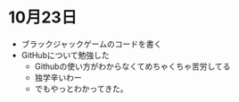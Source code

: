 # 10月23日
- ブラックジャックゲームのコードを書く
- GitHubについて勉強した
    - Githubの使い方がわからなくてめちゃくちゃ苦労してる
    - 独学辛いわー
    - でもやっとわかってきた。
